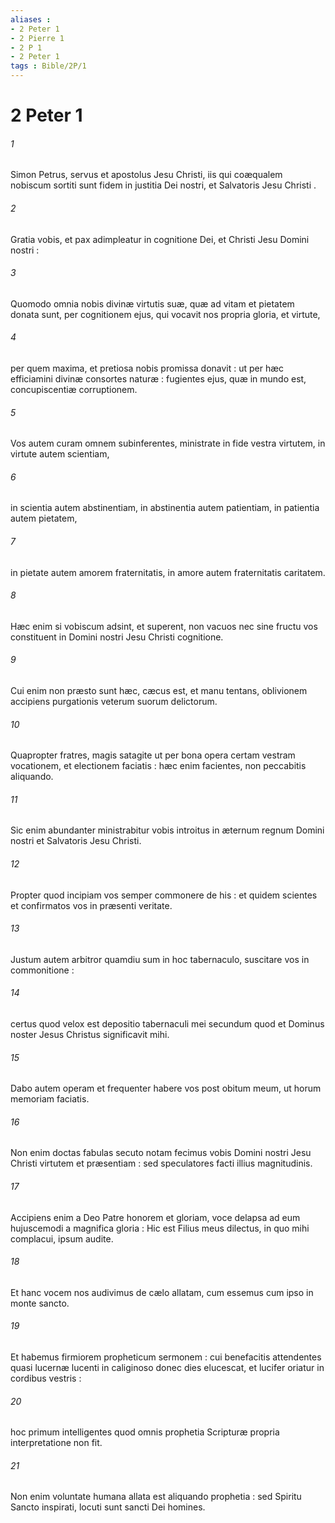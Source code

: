 ```yaml
---
aliases : 
- 2 Peter 1
- 2 Pierre 1
- 2 P 1
- 2 Peter 1
tags : Bible/2P/1
---
```


# 2 Peter 1

###### 1
Simon Petrus, servus et apostolus Jesu Christi, iis qui coæqualem nobiscum sortiti sunt fidem in justitia Dei nostri, et Salvatoris Jesu Christi .
###### 2
Gratia vobis, et pax adimpleatur in cognitione Dei, et Christi Jesu Domini nostri :
###### 3
Quomodo omnia nobis divinæ virtutis suæ, quæ ad vitam et pietatem donata sunt, per cognitionem ejus, qui vocavit nos propria gloria, et virtute,
###### 4
per quem maxima, et pretiosa nobis promissa donavit : ut per hæc efficiamini divinæ consortes naturæ : fugientes ejus, quæ in mundo est, concupiscentiæ corruptionem.
###### 5
Vos autem curam omnem subinferentes, ministrate in fide vestra virtutem, in virtute autem scientiam,
###### 6
in scientia autem abstinentiam, in abstinentia autem patientiam, in patientia autem pietatem,
###### 7
in pietate autem amorem fraternitatis, in amore autem fraternitatis caritatem.
###### 8
Hæc enim si vobiscum adsint, et superent, non vacuos nec sine fructu vos constituent in Domini nostri Jesu Christi cognitione.
###### 9
Cui enim non præsto sunt hæc, cæcus est, et manu tentans, oblivionem accipiens purgationis veterum suorum delictorum.
###### 10
Quapropter fratres, magis satagite ut per bona opera certam vestram vocationem, et electionem faciatis : hæc enim facientes, non peccabitis aliquando.
###### 11
Sic enim abundanter ministrabitur vobis introitus in æternum regnum Domini nostri et Salvatoris Jesu Christi.
###### 12
Propter quod incipiam vos semper commonere de his : et quidem scientes et confirmatos vos in præsenti veritate.
###### 13
Justum autem arbitror quamdiu sum in hoc tabernaculo, suscitare vos in commonitione :
###### 14
certus quod velox est depositio tabernaculi mei secundum quod et Dominus noster Jesus Christus significavit mihi.
###### 15
Dabo autem operam et frequenter habere vos post obitum meum, ut horum memoriam faciatis.
###### 16
Non enim doctas fabulas secuto notam fecimus vobis Domini nostri Jesu Christi virtutem et præsentiam : sed speculatores facti illius magnitudinis.
###### 17
Accipiens enim a Deo Patre honorem et gloriam, voce delapsa ad eum hujuscemodi a magnifica gloria : Hic est Filius meus dilectus, in quo mihi complacui, ipsum audite.
###### 18
Et hanc vocem nos audivimus de cælo allatam, cum essemus cum ipso in monte sancto.
###### 19
Et habemus firmiorem propheticum sermonem : cui benefacitis attendentes quasi lucernæ lucenti in caliginoso donec dies elucescat, et lucifer oriatur in cordibus vestris :
###### 20
hoc primum intelligentes quod omnis prophetia Scripturæ propria interpretatione non fit.
###### 21
Non enim voluntate humana allata est aliquando prophetia : sed Spiritu Sancto inspirati, locuti sunt sancti Dei homines.

